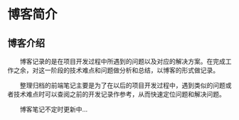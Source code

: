 
# 博客简介

## 博客介绍

&emsp;&emsp;博客记录的是在项目开发过程中所遇到的问题以及对应的解决方案。在完成工作之余，对这一阶段的技术难点和问题做分析和总结，以博客的形式做记录。

&emsp;&emsp;整理归档的前端笔记主要是为了在以后的项目开发过程中，遇到类似的问题或者技术难点时可以查阅之前的开发记录作参考，从而快速定位问题和解决问题。

&emsp;&emsp;博客笔记不定时更新中...
